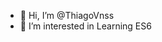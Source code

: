- 👋 Hi, I’m @ThiagoVnss
- 👀 I’m interested in Learning ES6


<!---
ThiagoVnss/ThiagoVnss is a ✨ special ✨ repository because its `README.md` (this file) appears on your GitHub profile.
You can click the Preview link to take a look at your changes.
--->
